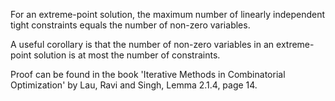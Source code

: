 For an extreme-point solution, the maximum number of linearly independent tight constraints
equals the number of non-zero variables.

A useful corollary is that the number of non-zero variables
in an extreme-point solution is at most the number of constraints.

Proof can be found in the book 'Iterative Methods in Combinatorial Optimization'
by Lau, Ravi and Singh, Lemma 2.1.4, page 14.
